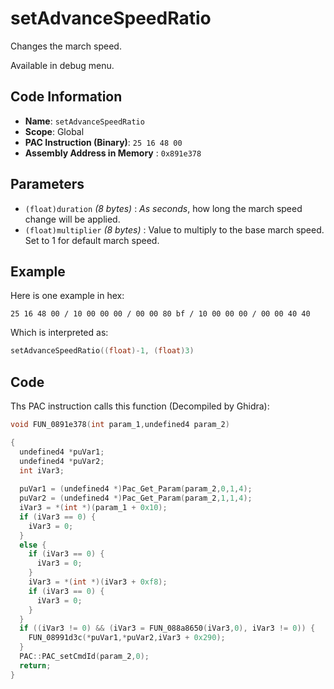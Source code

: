 # setAdvanceSpeedRatio

Changes the march speed.

Available in debug menu.

## Code Information

- **Name**: `setAdvanceSpeedRatio`
- **Scope**: Global
- **PAC Instruction (Binary)**: `25 16 48 00`
- **Assembly Address in Memory** : `0x891e378`

## Parameters

- `(float)duration` *(8 bytes)* : *As seconds*, how long the march speed change will be applied.
- `(float)multiplier` *(8 bytes)* : Value to multiply to the base march speed. Set to 1 for default march speed.

## Example

Here is one example in hex:

```25 16 48 00 / 10 00 00 00 / 00 00 80 bf / 10 00 00 00 / 00 00 40 40```

Which is interpreted as:

```c
setAdvanceSpeedRatio((float)-1, (float)3)
```

## Code

Ths PAC instruction calls this function (Decompiled by Ghidra):

```c
void FUN_0891e378(int param_1,undefined4 param_2)

{
  undefined4 *puVar1;
  undefined4 *puVar2;
  int iVar3;
  
  puVar1 = (undefined4 *)Pac_Get_Param(param_2,0,1,4);
  puVar2 = (undefined4 *)Pac_Get_Param(param_2,1,1,4);
  iVar3 = *(int *)(param_1 + 0x10);
  if (iVar3 == 0) {
    iVar3 = 0;
  }
  else {
    if (iVar3 == 0) {
      iVar3 = 0;
    }
    iVar3 = *(int *)(iVar3 + 0xf8);
    if (iVar3 == 0) {
      iVar3 = 0;
    }
  }
  if ((iVar3 != 0) && (iVar3 = FUN_088a8650(iVar3,0), iVar3 != 0)) {
    FUN_08991d3c(*puVar1,*puVar2,iVar3 + 0x290);
  }
  PAC::PAC_setCmdId(param_2,0);
  return;
}
```

